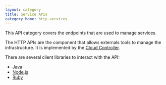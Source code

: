 ```yaml
---
layout: category
title: Service APIs
category_home: http-services
---
```


This API category covers the endpoints that are used to manage services.

The HTTP APIs are the component that allows externals tools to manage the
infrastructure. It is implemented by the [Cloud Controller](/cloud-controller).

There are several client libraries to interact with the API:

* [Java](https://github.com/cloudfoundry/vcap-java-client)
* [Node.js](https://github.com/firebaseco/vcap-node-client)
* [Ruby](https://github.com/frodenas/cloudfoundry-client)
